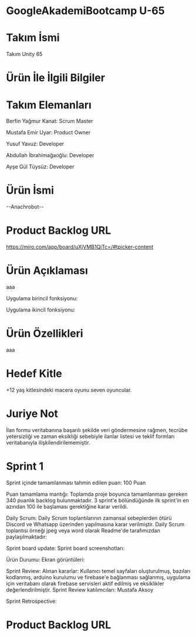 # GoogleAkademiBootcamp U-65
# Takım İsmi
Takım Unity 65

# Ürün İle İlgili Bilgiler

# Takım Elemanları
Berfin Yağmur Kanat: Scrum Master 

Mustafa Emir Uyar: Product Owner

Yusuf Yavuz: Developer

Abdullah İbrahimağaoğlu: Developer

Ayşe Gül Tüysüz: Developer

# Ürün İsmi
--Anachrobot--

# Product Backlog URL
https://miro.com/app/board/uXjVMB1QjTc=/#tpicker-content

# Ürün Açıklaması
aaa

Uygulama birincil fonksiyonu:

Uygulama ikincil fonksiyonu: 


# Ürün Özellikleri
aaa
# Hedef Kitle
+12 yaş kitlesindeki macera oyunu seven oyuncular.

# Juriye Not
İlan formu veritabanına başarılı şekilde veri göndermesine rağmen, tecrübe yetersizliği ve zaman eksikliği sebebiyle ilanlar listesi ve teklif formları veritabanıyla ilişkilendirilememiştir.

# Sprint 1
Sprint içinde tamamlanması tahmin edilen puan: 100 Puan

Puan tamamlama mantığı: Toplamda proje boyunca tamamlanması gereken 340 puanlık backlog bulunmaktadır. 3 sprint'e bölündüğünde ilk sprint'in en azından 100 ile başlaması gerektiğine karar verildi.

Daily Scrum: Daily Scrum toplantılarının zamansal sebeplerden ötürü Discord ve Whatsapp üzerinden yapılmasına karar verilmiştir. Daily Scrum toplantısı örneği jpeg veya word olarak Readme'de tarafımızdan paylaşılmaktadır: 

Sprint board update: Sprint board screenshotları: 

Ürün Durumu: Ekran görüntüleri:  

Sprint Review: Alınan kararlar: Kullanıcı temel sayfaları oluşturulmuş, bazıları kodlanmış, arduino kurulumu ve firebase'e bağlanması sağlanmış, uygulama için veritabanı olarak firebase servisleri aktif edilmiş ve eksiklikler değerlendirilmiştir. Sprint Review katılımcıları: Mustafa Aksoy

Sprint Retrospective:

# Product Backlog URL
